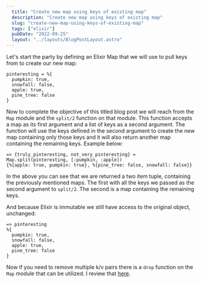 ```yaml
---
  title: "Create new map using keys of existing map"
  description: "Create new map using keys of existing map"
  slug: "create-new-map-using-keys-of-existing-map"
  tags: ["elixir"]
  pubDate: "2022-09-25"
  layout: "../layouts/BlogPostLayout.astro"
---
```


Let's start the party by defining an Elixir Map that we will use to pull keys from to create our new map:
```
pinteresting = %{
  pumpkin: true,
  snowfall: false,
  apple: true,
  pine_tree: false
}
```

Now to complete the objective of this titled blog post we will reach from the `Map` module and the `split/2` function on that module. This function accepts a map as its first argument and a list of keys as a second argument. The function will use the keys defined in the second argument to create the new map containing only those keys and it will also return another map containing the remaining keys. Example below:
```
=> {truly_pinteresting, not_very_pinteresting} = Map.split(pinteresting, [:pumpkin, :apple])
{%{apple: true, pumpkin: true}, %{pine_tree: false, snowfall: false}}
```

In the above you can see that we are returned a two item tuple, containing the previously mentioned maps. The first with all the keys we passed as the second argument to `split/2`. The second is a map containing the remaining keys.

And because Elixir is immutable we still have access to the original object, unchanged:
```
=> pinteresting
%{
  pumpkin: true,
  snowfall: false,
  apple: true,
  pine_tree: false
}
```

Now if you need to remove multiple k/v pairs there is a `drop` function on the `Map` module that can be utilized. I review that [here](https://tinytechtuts.com/2022-remove-single-key-value-pair-from-map/).

